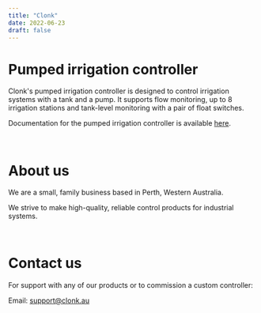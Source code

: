 ```yaml
---
title: "Clonk"
date: 2022-06-23
draft: false
---
```


# Pumped irrigation controller
Clonk's pumped irrigation controller is designed to control irrigation systems with
a tank and a pump. It supports flow monitoring, up to 8 irrigation stations and tank-level monitoring with
a pair of float switches.

Documentation for the pumped irrigation controller is available [here](/pump_control_docs.pdf).  

&nbsp;

# About us
We are a small, family business based in Perth, Western Australia.

We strive to make high-quality, reliable control products for industrial systems.

&nbsp;

# Contact us
For support with any of our products or to commission a custom controller:

Email: support@clonk.au
